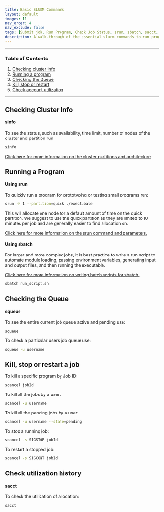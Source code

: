 ```yaml
---
title: Basic SLURM Commands
layout: default
images: []
nav_order: 4
nav_exclude: false
tags: [Submit job, Run Program, Check Job Status, srun, sbatch, sacct, sinfo]
description: A walk-through of the essential slurm commands to run programs, check usage and job status, and manipulate job states on Spiedie.
---
```


***
### Table of Contents 

1. [Checking cluster info](#info)
2. [Running a program](#run)
3. [Checking the Queue](#queue)
4. [Kill, stop or restart](#ksr)
5. [Check account utilization](#util)
***

## <a name="info"></a> Checking Cluster Info

#### <a name="info"></a>sinfo

To see the status, such as availability, time limit, number of nodes of the cluster and partition run 

``` bash 
sinfo 
```

[Click here for more information on the cluster partitions and architecture](cluster_info.html)
## <a name="run"></a> Running a Program

#### Using srun 
To quickly run a program for prototyping or testing small programs run: 

``` bash 
srun -N 1 --partition=quick ./exectubale 
```  
This will allocate one node for a default amount of time on the quick partition. We suggest to use the quick partition as they are limited to 10 minutes per job and are generally easier to find allocation on.

[Click here for more information on the srun command and parameters.](submitting_jobs.html)

#### Using sbatch 
For larger and more complex jobs, it is best practice to write a run script to automate module loading, passing environment variables, generating input and output files, and then running the executable. 

[Click here for more information on writing batch scripts for sbatch.](submitting_jobs.html) 

``` bash 
sbatch run_script.sh 
```

## <a name="queue"></a>Checking the Queue 

#### squeue 

To see the entire current job queue active and pending use: 

``` bash 
squeue
```

To check a particular users job queue use: 
``` bash 
squeue -u username
```

## <a name="ksr"></a>Kill, stop or restart a job 

To kill a specific program by Job ID:

``` bash
scancel jobId
```

To kill all the jobs by a user:

```bash 
scancel -u username 
```

To kill all the pending jobs by a user:

``` bash
scancel -u username --state=pending
```

To stop a running job: 

``` bash
scancel -s SIGSTOP jobId
```

To restart a stopped job: 

``` bash
scancel -s SIGCONT jobId
```
## <a name="util"></a>Check utilization history

#### sacct 

To check the utilization of allocation: 

```bash 
sacct
``` 


